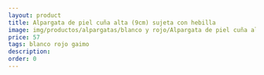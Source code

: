 ```yaml
---
layout: product
title: Alpargata de piel cuña alta (9cm) sujeta con hebilla
image: img/productos/alpargatas/blanco y rojo/Alpargata de piel cuña alta (9cm) sujeta con hebilla=57=blanco rojo gaimo.webp
price: 57
tags: blanco rojo gaimo
description: 
order: 0
---
```

